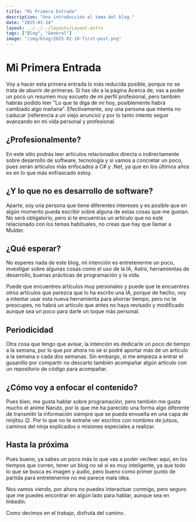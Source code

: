 ```yaml
---
title: "Mi Primera Entrada"
description: "Una introducción al tema del blog."
date: "2025-01-14"
layout: ../../../layouts/Layout.astro
tags: ["Blog", "General"]
image: "/img/blog/2025-02-18-first-post.png"
---
```

# Mi Primera Entrada

Voy a hacer esta primera entrada lo más reducida posible, porque no se trata de aburrir de primeras. Si has ido a la página Acerca de, vas a poder un poco un resumen muy escueto de mi perfil profesional, pero también habrás podido leer "Lo que te diga de mí hoy, posiblemente habrá cambiado algo mañana". Efectivamente, soy una persona que intenta no caducar (referencia a un viejo anuncio) y por lo tanto intento seguir avanzando en mi vida personal y profesional.

## ¿Profesionalmente?

En este sitio podrás leer artículos relacionados directa o indirectamente sobre desarrollo de software, tecnología y si vamos a concretar un poco, pues serán artículos más enfocados a C# y .Net, ya que en los últimos años es en lo que más enfrascado estoy.

## ¿Y lo que no es desarrollo de software?

Aparte, soy una persona que tiene diferentes intereses y es posible que en algún momento pueda escribir sobre alguna de estas cosas que me gustan. No será obligatorio, pero si te encuentras un artículo que no esté relacionado con los temas habituales, no creas que hay que llamar a Mulder.

## ¿Qué esperar?

No esperes nada de este blog, mi intención es entretenerme un poco, investigar sobre algunas cosas como el uso de la IA, Astro, herramientas de desarrollo, buenas prácticas de programación y la vida. 

Puede que encuentres artículos muy personales y puede que te encuentres otros artículos que parezca que lo ha escrito una IA, porque de hecho, voy a intentar usar esta nueva herramienta para ahorrar tiempo, pero no te preocupes, no habrá un artículo que antes no haya revisado y modificado aunque sea un poco para darle un toque más personal.

## Periodicidad

Otra cosa que tengo que avisar, la intención es dedicarle un poco de tiempo a la semana, por lo que por ahora no sé si podré aportar más de un artículo a la semana o cada dos semanas. Sin embargo, si me empieza a entrar el gusanillo por compartir no descarto también acompañar algún artículo con un repositorio de código para acompañar.

## ¿Cómo voy a enfocar el contenido?

Pues bien, me gusta hablar sobre programación, pero también me gusta mucho el anime Naruto, por lo que me ha parecido una forma algo diferente de transmitir la información siempre que se pueda envuelta en una capa de ninjitsu 😉. Por lo que no te extrañe ver escritos con nombres de jutsus, caminos del ninja explicados o misiones especiales a realizar.

## Hasta la próxima

Pues bueno, ya sabes un poco más lo que vas a poder ver/leer aquí, en los tiempos que corren, tener un blog no sé si es muy inteligente, ya que todo lo que se busca es imagen y audio, pero bueno como primer punto de partida para entretenerme no me parece mala idea.

Nos vamos viendo, por ahora no puedes interactuar conmigo, pero seguro que me puedes encontrar en algún lado para hablar, aunque sea en linkedin.

Como decimos en el trabajo, disfruta del camino.
